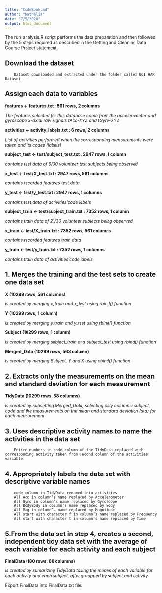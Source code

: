 ```yaml
---
title: "CodeBook.md"
author: "Nathalia"
date: "7/5/2020"
output: html_document
---
```


The run_analysis.R script performs the data preparation and then followed by the 5 steps required as described in the Getting and Cleaning Data Course Project statement.


## Download the dataset
        Dataset downloaded and extracted under the folder called UCI HAR Dataset

## Assign each data to variables
      
  **features <- features.txt : 561 rows, 2 columns**
        
  *The features selected for this database come from the accelerometer and gyroscope 3-axial raw signals tAcc-XYZ and tGyro-XYZ*
              
  **activities <- activity_labels.txt : 6 rows, 2 columns**
        
  *List of activities performed when the corresponding measurements were taken and its codes (labels)*
              
  **subject_test <- test/subject_test.txt : 2947 rows, 1 column**
  
        
  *contains test data of 9/30 volunteer test subjects being observed*
  
             
  **x_test <- test/X_test.txt : 2947 rows, 561 columns**
  
  
  *contains recorded features test data*
              
  **y_test <- test/y_test.txt : 2947 rows, 1 columns**
  
        
  *contains test data of activities’code labels*
              
  **subject_train <- test/subject_train.txt : 7352 rows, 1 column**
  
  
  *contains train data of 21/30 volunteer subjects being observed*
              
  **x_train <- test/X_train.txt : 7352 rows, 561 columns**
  
        
  *contains recorded features train data*
              
  **y_train <- test/y_train.txt : 7352 rows, 1 columns**
  
        
  *contains train data of activities’code labels*

## 1. Merges the training and the test sets to create one data set
  **X (10299 rows, 561 columns)**
  
  *is created by merging x_train and x_test using rbind() function*
  
  **Y (10299 rows, 1 column)**
  
  *is created by merging y_train and y_test using rbind() function*
  
  **Subject (10299 rows, 1 column)**
  
  *is created by merging subject_train and subject_test using rbind() function*
  
  **Merged_Data (10299 rows, 563 column)**
  
  *is created by merging Subject, Y and X using cbind() function*

## 2. Extracts only the measurements on the mean and standard deviation for each measurement
  **TidyData (10299 rows, 88 columns)**
  
  *is created by subsetting Merged_Data, selecting only columns: subject, code and the measurements on the mean and standard deviation (std) for each measurement*


## 3. Uses descriptive activity names to name the activities in the data set
        Entire numbers in code column of the TidyData replaced with corresponding activity taken from second column of the activities variable

## 4. Appropriately labels the data set with descriptive variable names
        code column in TidyData renamed into activities
        All Acc in column’s name replaced by Accelerometer
        All Gyro in column’s name replaced by Gyroscope
        All BodyBody in column’s name replaced by Body
        All Mag in column’s name replaced by Magnitude
        All start with character f in column’s name replaced by Frequency
        All start with character t in column’s name replaced by Time

## 5.From the data set in step 4, creates a second, independent tidy data set with the average of each variable for each activity and each subject

  **FinalData (180 rows, 88 columns)**
        
  *is created by sumarizing TidyData taking the means of each variable for each activity and each subject, after groupped by subject and activity.*
        
        
  Export FinalData into FinalData.txt file.



